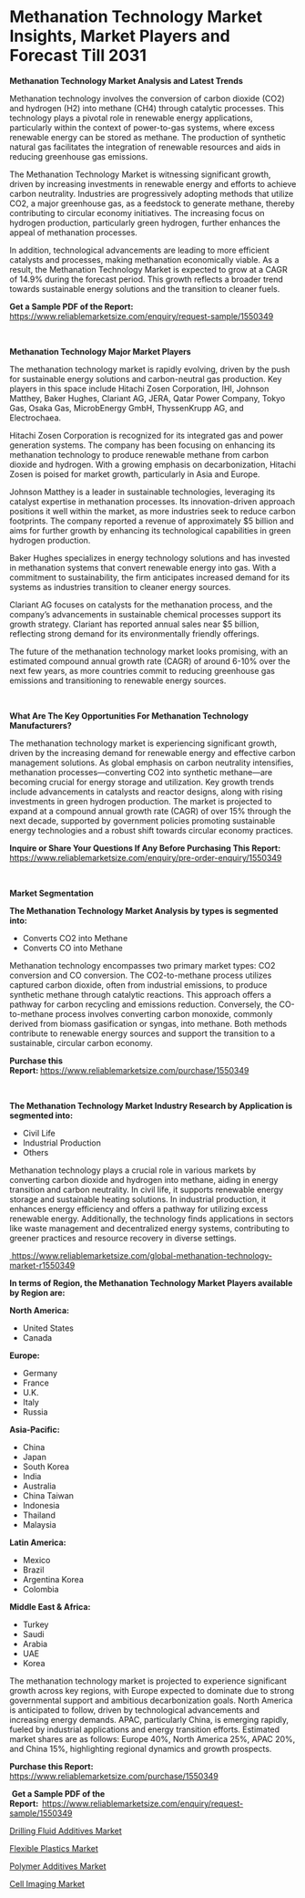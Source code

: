 <p><h1>Methanation Technology Market Insights, Market Players and Forecast Till 2031</h1></p><p><strong>Methanation Technology Market Analysis and Latest Trends</strong></p>
<p><p>Methanation technology involves the conversion of carbon dioxide (CO2) and hydrogen (H2) into methane (CH4) through catalytic processes. This technology plays a pivotal role in renewable energy applications, particularly within the context of power-to-gas systems, where excess renewable energy can be stored as methane. The production of synthetic natural gas facilitates the integration of renewable resources and aids in reducing greenhouse gas emissions.</p><p>The Methanation Technology Market is witnessing significant growth, driven by increasing investments in renewable energy and efforts to achieve carbon neutrality. Industries are progressively adopting methods that utilize CO2, a major greenhouse gas, as a feedstock to generate methane, thereby contributing to circular economy initiatives. The increasing focus on hydrogen production, particularly green hydrogen, further enhances the appeal of methanation processes.</p><p>In addition, technological advancements are leading to more efficient catalysts and processes, making methanation economically viable. As a result, the Methanation Technology Market is expected to grow at a CAGR of 14.9% during the forecast period. This growth reflects a broader trend towards sustainable energy solutions and the transition to cleaner fuels.</p></p>
<p><strong>Get a Sample PDF of the Report:&nbsp;</strong> <a href="https://www.reliablemarketsize.com/enquiry/request-sample/1550349?utm_campaign=1105&utm_medium=2&utm_source=Github&utm_content=ia&utm_term=08112024&utm_id=methanation-technology">https://www.reliablemarketsize.com/enquiry/request-sample/1550349</a></p>
<p>&nbsp;</p>
<p><strong>Methanation Technology Major Market Players</strong></p>
<p><p>The methanation technology market is rapidly evolving, driven by the push for sustainable energy solutions and carbon-neutral gas production. Key players in this space include Hitachi Zosen Corporation, IHI, Johnson Matthey, Baker Hughes, Clariant AG, JERA, Qatar Power Company, Tokyo Gas, Osaka Gas, MicrobEnergy GmbH, ThyssenKrupp AG, and Electrochaea.</p><p>Hitachi Zosen Corporation is recognized for its integrated gas and power generation systems. The company has been focusing on enhancing its methanation technology to produce renewable methane from carbon dioxide and hydrogen. With a growing emphasis on decarbonization, Hitachi Zosen is poised for market growth, particularly in Asia and Europe.</p><p>Johnson Matthey is a leader in sustainable technologies, leveraging its catalyst expertise in methanation processes. Its innovation-driven approach positions it well within the market, as more industries seek to reduce carbon footprints. The company reported a revenue of approximately $5 billion and aims for further growth by enhancing its technological capabilities in green hydrogen production.</p><p>Baker Hughes specializes in energy technology solutions and has invested in methanation systems that convert renewable energy into gas. With a commitment to sustainability, the firm anticipates increased demand for its systems as industries transition to cleaner energy sources.</p><p>Clariant AG focuses on catalysts for the methanation process, and the company’s advancements in sustainable chemical processes support its growth strategy. Clariant has reported annual sales near $5 billion, reflecting strong demand for its environmentally friendly offerings.</p><p>The future of the methanation technology market looks promising, with an estimated compound annual growth rate (CAGR) of around 6-10% over the next few years, as more countries commit to reducing greenhouse gas emissions and transitioning to renewable energy sources.</p></p>
<p>&nbsp;</p>
<p><strong>What Are The Key Opportunities For Methanation Technology Manufacturers?</strong></p>
<p><p>The methanation technology market is experiencing significant growth, driven by the increasing demand for renewable energy and effective carbon management solutions. As global emphasis on carbon neutrality intensifies, methanation processes—converting CO2 into synthetic methane—are becoming crucial for energy storage and utilization. Key growth trends include advancements in catalysts and reactor designs, along with rising investments in green hydrogen production. The market is projected to expand at a compound annual growth rate (CAGR) of over 15% through the next decade, supported by government policies promoting sustainable energy technologies and a robust shift towards circular economy practices.</p></p>
<p><strong>Inquire or Share Your Questions If Any Before Purchasing This Report:</strong> <a href="https://www.reliablemarketsize.com/enquiry/pre-order-enquiry/1550349?utm_campaign=1105&utm_medium=2&utm_source=Github&utm_content=ia&utm_term=08112024&utm_id=methanation-technology">https://www.reliablemarketsize.com/enquiry/pre-order-enquiry/1550349</a></p>
<p>&nbsp;</p>
<p><strong>Market Segmentation</strong></p>
<p><strong>The Methanation Technology Market Analysis by types is segmented into:</strong></p>
<p><ul><li>Converts CO2 into Methane</li><li>Converts CO into Methane</li></ul></p>
<p><p>Methanation technology encompasses two primary market types: CO2 conversion and CO conversion. The CO2-to-methane process utilizes captured carbon dioxide, often from industrial emissions, to produce synthetic methane through catalytic reactions. This approach offers a pathway for carbon recycling and emissions reduction. Conversely, the CO-to-methane process involves converting carbon monoxide, commonly derived from biomass gasification or syngas, into methane. Both methods contribute to renewable energy sources and support the transition to a sustainable, circular carbon economy.</p></p>
<p><strong>Purchase this Report:&nbsp;</strong><a href="https://www.reliablemarketsize.com/purchase/1550349?utm_campaign=1105&utm_medium=2&utm_source=Github&utm_content=ia&utm_term=08112024&utm_id=methanation-technology">https://www.reliablemarketsize.com/purchase/1550349</a></p>
<p>&nbsp;</p>
<p><strong>The Methanation Technology Market Industry Research by Application is segmented into:</strong></p>
<p><ul><li>Civil Life</li><li>Industrial Production</li><li>Others</li></ul></p>
<p><p>Methanation technology plays a crucial role in various markets by converting carbon dioxide and hydrogen into methane, aiding in energy transition and carbon neutrality. In civil life, it supports renewable energy storage and sustainable heating solutions. In industrial production, it enhances energy efficiency and offers a pathway for utilizing excess renewable energy. Additionally, the technology finds applications in sectors like waste management and decentralized energy systems, contributing to greener practices and resource recovery in diverse settings.</p></p>
<p><a href="https://www.reliablemarketsize.com/global-methanation-technology-market-r1550349?utm_campaign=1105&utm_medium=2&utm_source=Github&utm_content=ia&utm_term=08112024&utm_id=methanation-technology">&nbsp;https://www.reliablemarketsize.com/global-methanation-technology-market-r1550349</a></p>
<p><strong>In terms of Region, the Methanation Technology Market Players available by Region are:</strong></p>
<p>
    <p> <strong> North America: </strong>
        <ul>
            <li>United States</li>
            <li>Canada</li>
        </ul>
        </p> 
    <p> <strong> Europe: </strong>
        <ul>
            <li>Germany</li>
            <li>France</li>
            <li>U.K.</li>
            <li>Italy</li>
            <li>Russia</li>
        </ul>
        </p> 
    <p> <strong> Asia-Pacific: </strong>
        <ul>
            <li>China</li>
            <li>Japan</li>
            <li>South Korea</li>
            <li>India</li>
            <li>Australia</li>
            <li>China Taiwan</li>
            <li>Indonesia</li>
            <li>Thailand</li>
            <li>Malaysia</li>
        </ul>
        </p> 
    <p> <strong> Latin America: </strong>
        <ul>
            <li>Mexico</li>
            <li>Brazil</li>
            <li>Argentina Korea</li>
            <li>Colombia</li>
        </ul>
        </p> 
    <p> <strong> Middle East & Africa: </strong>
        <ul>
            <li>Turkey</li>
            <li>Saudi</li>
            <li>Arabia</li>
            <li>UAE</li>
            <li>Korea</li>
        </ul>
    </p>
    </p>
<p><p>The methanation technology market is projected to experience significant growth across key regions, with Europe expected to dominate due to strong governmental support and ambitious decarbonization goals. North America is anticipated to follow, driven by technological advancements and increasing energy demands. APAC, particularly China, is emerging rapidly, fueled by industrial applications and energy transition efforts. Estimated market shares are as follows: Europe 40%, North America 25%, APAC 20%, and China 15%, highlighting regional dynamics and growth prospects.</p></p>
<p><strong>Purchase this Report: </strong><a href="https://www.reliablemarketsize.com/purchase/1550349?utm_campaign=1105&utm_medium=2&utm_source=Github&utm_content=ia&utm_term=08112024&utm_id=methanation-technology">https://www.reliablemarketsize.com/purchase/1550349</a></p>
<p>&nbsp;<strong>Get a Sample PDF of the Report:&nbsp;&nbsp;</strong><a href="https://www.reliablemarketsize.com/enquiry/request-sample/1550349?utm_campaign=1105&utm_medium=2&utm_source=Github&utm_content=ia&utm_term=08112024&utm_id=methanation-technology">https://www.reliablemarketsize.com/enquiry/request-sample/1550349</a></p>
<p><strong></strong></p>
<p><p><a href="https://github.com/NorbertYates/Market-Research-Report-List-7/blob/main/drilling-fluid-additives-market.md?utm_campaign=1105&utm_medium=2&utm_source=Github&utm_content=ia&utm_term=08112024&utm_id=methanation-technology">Drilling Fluid Additives Market</a></p><p><a href="https://github.com/raymederonmot/Market-Research-Report-List-1/blob/main/flexible-plastics-market.md?utm_campaign=1105&utm_medium=2&utm_source=Github&utm_content=ia&utm_term=08112024&utm_id=methanation-technology">Flexible Plastics Market</a></p><p><a href="https://github.com/cophervdheacoxt/Market-Research-Report-List-1/blob/main/polymer-additives-market.md?utm_campaign=1105&utm_medium=2&utm_source=Github&utm_content=ia&utm_term=08112024&utm_id=methanation-technology">Polymer Additives Market</a></p><p><a href="https://issuu.com/reportprime-2/docs/cell-imaging-market-size-2030.pptx_0595e940706761?utm_campaign=1105&utm_medium=2&utm_source=Github&utm_content=ia&utm_term=08112024&utm_id=methanation-technology">Cell Imaging Market</a></p></p>